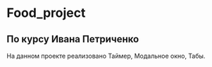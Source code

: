 ﻿# Food_project

## По курсу Ивана Петриченко

На данном проекте реализовано
Таймер, Модальное окно, Табы.
